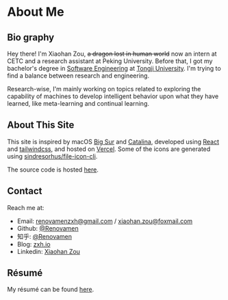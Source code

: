 # About Me

## Bio graphy

Hey there! I'm Xiaohan Zou, ~~a dragon lost in human world~~ now an intern at CETC and a research assistant at Peking University. Before that, I got my bachelor's degree in [Software Engineering](http://sse.tongji.edu.cn/) at [Tongji University](https://www.tongji.edu.cn/). I'm trying to find a balance between research and engineering.

Research-wise, I'm mainly working on topics related to exploring the capability of machines to develop intelligent behavior upon what they have learned, like meta-learning and continual learning.


## About This Site

This site is inspired by macOS [Big Sur](https://www.apple.com/in/macos/big-sur/) and [Catalina](https://www.apple.com/bw/macos/catalina/), developed using [React](https://reactjs.org/) and [tailwindcss](https://tailwindcss.com/), and hosted on [Vercel](https://vercel.com/). Some of the icons are generated using [sindresorhus/file-icon-cli](https://github.com/sindresorhus/file-icon-cli).

The source code is hosted [here](https://github.com/Renovamen/playground-macos).


## Contact

Reach me at:

- Email: [renovamenzxh@gmail.com](mailto:renovamenzxh@gmail.com) / [xiaohan.zou@foxmail.com](mailto:xiaohan.zou@foxmail.com)
- Github: [@Renovamen](https://github.com/Renovamen)
- 知乎: [@Renovamen](https://www.zhihu.com/people/chao-neng-gui-su)
- Blog: [zxh.io](https://zxh.io)
- Linkedin: [Xiaohan Zou](https://www.linkedin.com/in/xiaohan-zou-55bba0160)


## Résumé

My résumé can be found [here](https://zxh.io/files/cv/brief/en.pdf).
